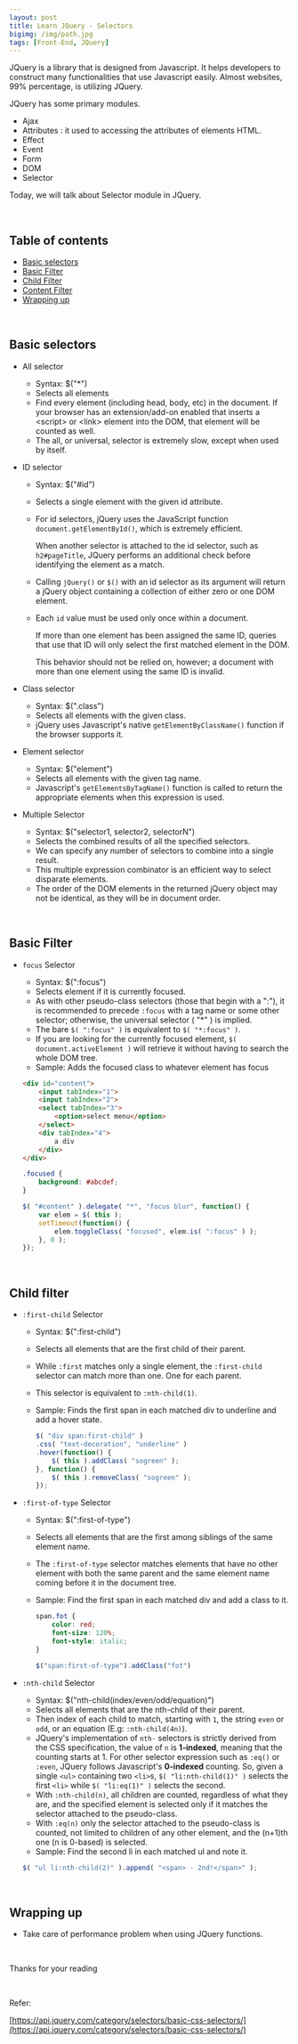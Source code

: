 ```yaml
---
layout: post
title: Learn JQuery - Selectors
bigimg: /img/path.jpg
tags: [Front-End, JQuery]
---
```


JQuery is a library that is designed from Javascript. It helps developers to construct many functionalities that use Javascript easily. Almost websites, 99% percentage, is utilizing JQuery.

JQuery has some primary modules.
- Ajax 
- Attributes : it used to accessing the attributes of elements HTML.
- Effect
- Event
- Form
- DOM
- Selector

Today, we will talk about Selector module in JQuery. 

<br>

## Table of contents
- [Basic selectors](#basic-selectors)
- [Basic Filter](#basic-filter)
- [Child Filter](#child-filter)
- [Content Filter](#content-filter)
- [Wrapping up](#wrapping-up)

<br>

## Basic selectors
- All selector
    - Syntax: $("*")
    - Selects all elements
    - Find every element (including head, body, etc) in the document. If your browser has an extension/add-on enabled that inserts a \<script\> or \<link\> element into the DOM, that element will be counted as well.
    - The all, or universal, selector is extremely slow, except when used by itself.

- ID selector
    - Syntax: $("#id")
    - Selects a single element with the given id attribute.
    - For id selectors, jQuery uses the JavaScript function ```document.getElementById()```, which is extremely efficient. 
    
        When another selector is attached to the id selector, such as ```h2#pageTitle```, JQuery performs an additional check before identifying the element as a match.
    - Calling ```jQuery()``` or ```$()``` with an id selector as its argument will return a jQuery object containing a collection of either zero or one DOM element.
    - Each ```id``` value must be used only once within a document. 
    
        If more than one element has been assigned the same ID, queries that use that ID will only select the first matched element in the DOM. 
        
        This behavior should not be relied on, however; a document with more than one element using the same ID is invalid.

- Class selector
    - Syntax: $(".class")
    - Selects all elements with the given class.
    - jQuery uses Javascript's native ```getElementByClassName()``` function if the browser supports it.

- Element selector
    - Syntax: $("element")
    - Selects all elements with the given tag name.
    - Javascript's ```getElementsByTagName()``` function is called to return the appropriate elements when this expression is used.

- Multiple Selector
    - Syntax: $("selector1, selector2, selectorN")
    - Selects the combined results of all the specified selectors.
    - We can specify any number of selectors to combine into a single result.
    - This multiple expression combinator is an efficient way to select disparate elements. 
    - The order of the DOM elements in the returned jQuery object may not be identical, as they will be in document order.

<br>

## Basic Filter
- ```focus``` Selector
    - Syntax: $(":focus")
    - Selects element if it is currently focused.
    - As with other pseudo-class selectors (those that begin with a ":"), it is recommended to precede ```:focus``` with a tag name or some other selector; otherwise, the universal selector ( "*" ) is implied.
    - The bare ```$( ":focus" )``` is equivalent to ```$( "*:focus" )```.
    - If you are looking for the currently focused element, ```$( document.activeElement )``` will retrieve it without having to search the whole DOM tree.
    - Sample: Adds the focused class to whatever element has focus

    ```html
    <div id="content">
        <input tabIndex="1">
        <input tabIndex="2">
        <select tabIndex="3">
            <option>select menu</option>
        </select>
        <div tabIndex="4">
            a div
        </div>
    </div>
    ```

    ```css
    .focused {
        background: #abcdef;
    }
    ```

    ```javascript
    $( "#content" ).delegate( "*", "focus blur", function() {
        var elem = $( this );
        setTimeout(function() {
            elem.toggleClass( "focused", elem.is( ":focus" ) );
        }, 0 );
    });
    ```
<br>

## Child filter
- ```:first-child``` Selector
    - Syntax: $(":first-child")
    - Selects all elements that are the first child of their parent.
    - While ```:first``` matches only a single element, the ```:first-child``` selector can match more than one. One for each parent.
    - This selector is equivalent to ```:nth-child(1)```.
    - Sample: Finds the first span in each matched div to underline and add a hover state.

        ```javascript
        $( "div span:first-child" )
        .css( "text-decoration", "underline" )
        .hover(function() {
            $( this ).addClass( "sogreen" );
        }, function() {
            $( this ).removeClass( "sogreen" );
        });
        ```

- ```:first-of-type``` Selector
    - Syntax: $(":first-of-type")
    - Selects all elements that are the first among siblings of the same element name.
    - The ```:first-of-type``` selector matches elements that have no other element with both the same parent and the same element name coming before it in the document tree.
    - Sample: Find the first span in each matched div and add a class to it.

        ```css
        span.fot {
            color: red;
            font-size: 120%;
            font-style: italic;
        }
        ```

        ```javascript
        $("span:first-of-type").addClass("fot")
        ```

- ```:nth-child``` Selector
    - Syntax: $("nth-child(index/even/odd/equation)")
    - Selects all elements that are the nth-child of their parent.
    - Then index of each child to match, starting with ```1```, the string ```even``` or ```odd```, or an equation (E.g: ```:nth-child(4n)```).
    - JQuery's implementation of ```nth-``` selectors is strictly derived from the CSS specification, the value of ```n``` is **1-indexed**, meaning that the counting starts at 1. For other selector expression such as ```:eq()``` or ```:even```, JQuery follows Javascript's **0-indexed** counting. So, given a single ```<ul>``` containing two ```<li>```s, ```$( "li:nth-child(1)" )``` selects the first ```<li>``` while ```$( "li:eq(1)" )``` selects the second.
    - With ```:nth-child(n)```, all children are counted, regardless of what they are, and the specified element is selected only if it matches the selector attached to the pseudo-class. 
    -  With ```:eq(n)``` only the selector attached to the pseudo-class is counted, not limited to children of any other element, and the (n+1)th one (n is 0-based) is selected.
    - Sample: Find the second li in each matched ul and note it.

    ```javascript
    $( "ul li:nth-child(2)" ).append( "<span> - 2nd!</span>" );
    ```
<br>

## Wrapping up
- Take care of performance problem when using JQuery functions.

<br>

Thanks for your reading

<br>

Refer:

[https://api.jquery.com/category/selectors/basic-css-selectors/](https://api.jquery.com/category/selectors/basic-css-selectors/)